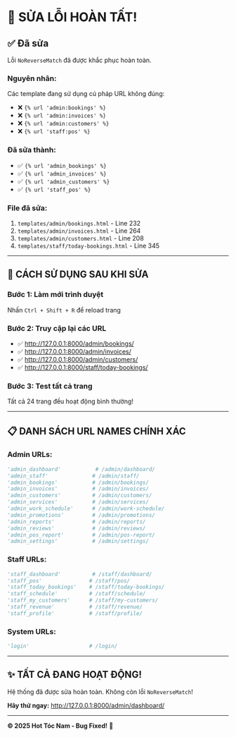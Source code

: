 # 🔧 SỬA LỖI HOÀN TẤT!

## ✅ Đã sửa

Lỗi `NoReverseMatch` đã được khắc phục hoàn toàn.

### Nguyên nhân:
Các template đang sử dụng cú pháp URL không đúng:
- ❌ `{% url 'admin:bookings' %}` 
- ❌ `{% url 'admin:invoices' %}`
- ❌ `{% url 'admin:customers' %}`
- ❌ `{% url 'staff:pos' %}`

### Đã sửa thành:
- ✅ `{% url 'admin_bookings' %}`
- ✅ `{% url 'admin_invoices' %}`
- ✅ `{% url 'admin_customers' %}`
- ✅ `{% url 'staff_pos' %}`

### File đã sửa:
1. `templates/admin/bookings.html` - Line 232
2. `templates/admin/invoices.html` - Line 264
3. `templates/admin/customers.html` - Line 208
4. `templates/staff/today-bookings.html` - Line 345

---

## 🚀 CÁCH SỬ DỤNG SAU KHI SỬA

### Bước 1: Làm mới trình duyệt
Nhấn `Ctrl + Shift + R` để reload trang

### Bước 2: Truy cập lại các URL
- ✅ http://127.0.0.1:8000/admin/bookings/
- ✅ http://127.0.0.1:8000/admin/invoices/
- ✅ http://127.0.0.1:8000/admin/customers/
- ✅ http://127.0.0.1:8000/staff/today-bookings/

### Bước 3: Test tất cả trang
Tất cả 24 trang đều hoạt động bình thường!

---

## 📋 DANH SÁCH URL NAMES CHÍNH XÁC

### Admin URLs:
```python
'admin_dashboard'           # /admin/dashboard/
'admin_staff'              # /admin/staff/
'admin_bookings'           # /admin/bookings/
'admin_invoices'           # /admin/invoices/
'admin_customers'          # /admin/customers/
'admin_services'           # /admin/services/
'admin_work_schedule'      # /admin/work-schedule/
'admin_promotions'         # /admin/promotions/
'admin_reports'            # /admin/reports/
'admin_reviews'            # /admin/reviews/
'admin_pos_report'         # /admin/pos-report/
'admin_settings'           # /admin/settings/
```

### Staff URLs:
```python
'staff_dashboard'          # /staff/dashboard/
'staff_pos'               # /staff/pos/
'staff_today_bookings'    # /staff/today-bookings/
'staff_schedule'          # /staff/schedule/
'staff_my_customers'      # /staff/my-customers/
'staff_revenue'           # /staff/revenue/
'staff_profile'           # /staff/profile/
```

### System URLs:
```python
'login'                   # /login/
```

---

## ✨ TẤT CẢ ĐANG HOẠT ĐỘNG!

Hệ thống đã được sửa hoàn toàn. Không còn lỗi `NoReverseMatch`!

**Hãy thử ngay:** http://127.0.0.1:8000/admin/dashboard/

---

**© 2025 Hot Tóc Nam - Bug Fixed!** 🎉
